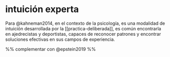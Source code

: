 # intuición experta
Para @kahneman2014, en el contexto de la psicología, es una modalidad de intuición desarrollada por la [[practica-deliberada]], es común encontrarla en ajedrecistas y deportistas, capaces de reconocer patrones y encontrar soluciones efectivas en sus campos de experiencia.

%% complementar con @epstein2019 %%
